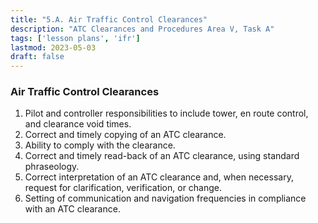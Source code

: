 ```yaml
---
title: "5.A. Air Traffic Control Clearances"
description: "ATC Clearances and Procedures Area V, Task A"
tags: ['lesson plans', 'ifr']
lastmod: 2023-05-03
draft: false
---
```

### Air Traffic Control Clearances

1. Pilot and controller responsibilities to include tower, en route control, and clearance void times. 
2. Correct and timely copying of an ATC clearance. 
3. Ability to comply with the clearance. 
4. Correct and timely read-back of an ATC clearance, using standard phraseology. 
5. Correct interpretation of an ATC clearance and, when necessary, request for clarification, verification, or change. 
6. Setting of communication and navigation frequencies in compliance with an ATC clearance. 